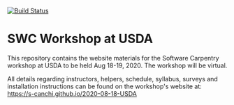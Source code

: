 [![Build Status](https://travis-ci.com/carpentries/workshop-template.svg?branch=gh-pages)](https://travis-ci.com/carpentries/workshop-template)

# SWC Workshop at USDA

This repository contains the website materials for the Software Carpentry workshop at USDA to be held Aug 18-19, 2020. The workshop will be virtual.

All details regarding instructors, helpers, schedule, syllabus, surveys and installation instructions can be found on the workshop's website at:
https://s-canchi.github.io/2020-08-18-USDA
